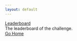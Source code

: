 ```yaml
---
layout: default
---
```


<div class="grid-layout">
  <div class="card full-width large">
    <div class="card-header"> <a href="./leaderboard.html"> Leaderboard </a> </div>
    <div class="card-main">
      <div class="main-description">The leaderboard of the challenge. </div>
    </div>
  </div>
</div>
<div class="align-center">
    <a href="/" class="btn attached"> Go Home </a>
</div>